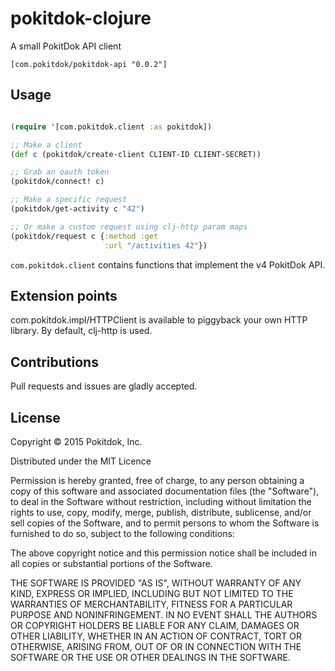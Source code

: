 # pokitdok-clojure

A small PokitDok API client

```[com.pokitdok/pokitdok-api "0.0.2"]```

## Usage

```clj

(require '[com.pokitdok.client :as pokitdok])

;; Make a client
(def c (pokitdok/create-client CLIENT-ID CLIENT-SECRET))

;; Grab an oauth token
(pokitdok/connect! c)

;; Make a specific request
(pokitdok/get-activity c "42")

;; Or make a custom request using clj-http param maps
(pokitdok/request c {:method :get
                     :url "/activities 42"})
```

`com.pokitdok.client` contains functions that implement the v4 PokitDok API.

## Extension points

com.pokitdok.impl/HTTPClient is available to piggyback your own HTTP library.
By default, clj-http is used.

## Contributions

Pull requests and issues are gladly accepted.

## License

Copyright © 2015 Pokitdok, Inc.

Distributed under the MIT Licence

Permission is hereby granted, free of charge, to any person obtaining a copy
of this software and associated documentation files (the "Software"), to deal
in the Software without restriction, including without limitation the rights
to use, copy, modify, merge, publish, distribute, sublicense, and/or sell
copies of the Software, and to permit persons to whom the Software is
furnished to do so, subject to the following conditions:

The above copyright notice and this permission notice shall be included in
all copies or substantial portions of the Software.

THE SOFTWARE IS PROVIDED "AS IS", WITHOUT WARRANTY OF ANY KIND, EXPRESS OR
IMPLIED, INCLUDING BUT NOT LIMITED TO THE WARRANTIES OF MERCHANTABILITY,
FITNESS FOR A PARTICULAR PURPOSE AND NONINFRINGEMENT.  IN NO EVENT SHALL THE
AUTHORS OR COPYRIGHT HOLDERS BE LIABLE FOR ANY CLAIM, DAMAGES OR OTHER
LIABILITY, WHETHER IN AN ACTION OF CONTRACT, TORT OR OTHERWISE, ARISING FROM,
OUT OF OR IN CONNECTION WITH THE SOFTWARE OR THE USE OR OTHER DEALINGS IN
THE SOFTWARE.

